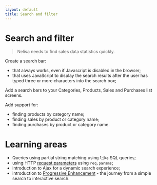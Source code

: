 ```yaml
---
layout: default
title: Search and filter
---
```


# Search and filter

> Nelisa needs to find sales data statistics quickly.

Create a search bar:

* that always works, even if Javascript is disabled in the browser;
* that uses JavaScript to display the search results after the user has typed three or more characters into the search box;

Add a search bars to your Categories, Products, Sales and Purchases list screens.

Add support for:

* finding products by category name;
* finding sales by product or category name;
* finding purchases by product or category name.

# Learning areas

* Queries using partial string matching using `like` SQL queries;
* using HTTP [request parameters](http://expressjs.projectcodex.co/steps/routes.html/#routes-with-parameters) using `req.params`;
* introduction to Ajax for a dynamic search experience;
* introduction to [Progressive Enhancement](https://www.smashingmagazine.com/2009/04/progressive-enhancement-what-it-is-and-how-to-use-it/) - the journey from a simple search to interactive search.

